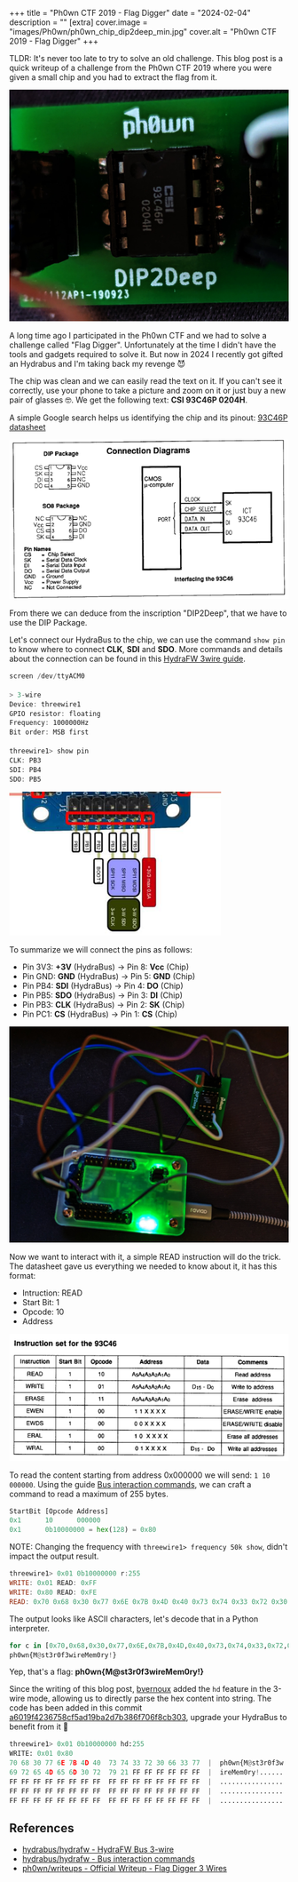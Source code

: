 +++
title = "Ph0wn CTF 2019 - Flag Digger"
date = "2024-02-04"
description = ""
[extra]
cover.image = "images/Ph0wn/ph0wn_chip_dip2deep_min.jpg"
cover.alt = "Ph0wn CTF 2019 - Flag Digger"
+++

TLDR: It's never too late to try to solve an old challenge. This blog post is a quick writeup of a challenge from the Ph0wn CTF 2019 where you were given a small chip and you had to extract the flag from it.

![](/images/Ph0wn/ph0wn_chip_dip2deep_min.jpg)

<!--more-->

A long time ago I participated in the Ph0wn CTF and we had to solve a challenge called "Flag Digger".
Unfortunately at the time I didn't have the tools and gadgets required to solve it.
But now in 2024 I recently got gifted an Hydrabus and I'm taking back my revenge 😈 

The chip was clean and we can easily read the text on it. If you can't see it correctly, use your phone to take a picture and zoom on it or just buy a new pair of glasses 🤓. We get the following text: **CSI 93C46P 0204H**.

A simple Google search helps us identifying the chip and its pinout: [93C46P datasheet](https://pdf1.alldatasheet.com/datasheet-pdf/view/1715855/ETC/93C46P.html)

![](/images/Ph0wn/datasheet-93C46P-pinout.png)

From there we can deduce from the inscription "DIP2Deep", that we have to use the DIP Package.

Let's connect our HydraBus to the chip, we can use the command `show pin` to know where to connect **CLK**, **SDI** and **SDO**. More commands and details about the connection can be found in this [HydraFW 3wire guide](https://github.com/hydrabus/hydrafw/wiki/HydraFW-3wire-guide).

```ps1
screen /dev/ttyACM0

> 3-wire
Device: threewire1
GPIO resistor: floating
Frequency: 1000000Hz
Bit order: MSB first

threewire1> show pin 
CLK: PB3
SDI: PB4
SDO: PB5
```

![](/images/Ph0wn/hydrabus-pinout.png)

To summarize we will connect the pins as follows:

* Pin 3V3: **+3V** (HydraBus)  -> Pin 8: **Vcc** (Chip)
* Pin GND: **GND** (HydraBus) -> Pin 5: **GND** (Chip)
* Pin PB4: **SDI** (HydraBus) -> Pin 4: **DO** (Chip)
* Pin PB5: **SDO** (HydraBus) -> Pin 3: **DI** (Chip)
* Pin PB3: **CLK** (HydraBus) -> Pin 2: **SK** (Chip)
* Pin PC1: **CS**  (HydraBus) -> Pin 1: **CS** (Chip)


![](/images/Ph0wn/ph0wn_solve_dip2deep_min.jpg)

Now we want to interact with it, a simple READ instruction will do the trick. The datasheet gave us everything we needed to know about it, it has this format:

* Intruction: READ
* Start Bit: 1
* Opcode: 10
* Address

![](/images/Ph0wn/datasheet-93C46P-read-instruction.png)

To read the content starting from address 0x000000 we will send: `1 10 000000`. Using the guide [Bus interaction commands](https://github.com/hydrabus/hydrafw/wiki/Bus-interaction-commands), we can craft a command to read a maximum of 255 bytes.    

```py
StartBit [Opcode Address]
0x1      10      000000
0x1      0b10000000 = hex(128) = 0x80
```

NOTE: Changing the frequency with `threewire1> frequency 50k show`, didn't impact the output result.

```ps1
threewire1> 0x01 0b10000000 r:255
WRITE: 0x01 READ: 0xFF
WRITE: 0x80 READ: 0xFE
READ: 0x70 0x68 0x30 0x77 0x6E 0x7B 0x4D 0x40 0x73 0x74 0x33 0x72 0x30 0x66 0x33 0x77 0x69 0x72 0x65 0x4D 0x65 0x6D 0x30 0x72 0x79 0x21 0xFF 0xFF 0xFF 0xFF 0xFF 0xFF 0xFF 0xFF 0xFF 0xFF 0xFF 0xFF 0xFF 0xFF 0xFF 0xFF 0xFF 0xFF 0xFF 0xFF 0xFF 0xFF 0xFF 0xFF 0xFF 0xFF 0xFF 0xFF 0xFF 0xFF 0xFF 0xFF 0xFF 0xFF 0xFF 0xFF 0xFF 0xFF 0xFF 0xFF 0xFF 0xFF 0xFF 0xFF 0xFF 0xFF 0xFF 0xFF 0xFF 0xFF 0xFF 0xFF 0xFF 0xFF 0xFF 0xFF 0xFF 0xFF 0xFF 0xFF 0xFF 0xFF 0xFF 0xFF 0xFF 0xFF 0xFF 0xFF 0xFF 0xFF 0xFF 0xFF 0xFF 0xFF 0xFF 0xFF 0xFF 0xFF 0xFF 0xFF 0xFF 0xFF 0xFF 0xFF 0xFF 0xFF 0xFF 0xFF 0xFF 0xFF 0xFF 0xFF 0xFF 0xFF 0xFF 0xFF 0xFF 0xFF 0xFF 0xFF 0xFF 0xFF 0x70 0x68 0x30 0x77 0x6E 0x7B 0x4D 0x40 0x73 0x74 0x33 0x72 0x30 0x66 0x33 0x77 0x69 0x72 0x65 0x4D 0x65 0x6D 0x30 0x72 0x79 0x21 0xFF 0xFF 0xFF 0xFF 0xFF 0xFF 0xFF 0xFF 0xFF 0xFF 0xFF 0xFF 0xFF 0xFF 0xFF 0xFF 0xFF 0xFF 0xFF 0xFF 0xFF 0xFF 0xFF 0xFF 0xFF 0xFF 0xFF 0xFF 0xFF 0xFF 0xFF 0xFF 0xFF 0xFF 0xFF 0xFF 0xFF 0xFF 0xFF 0xFF 0xFF 0xFF 0xFF 0xFF 0xFF 0xFF 0xFF 0xFF 0xFF 0xFF 0xFF 0xFF 0xFF 0xFF 0xFF 0xFF 0xFF 0xFF 0xFF 0xFF 0xFF 0xFF 0xFF 0xFF 0xFF 0xFF 0xFF 0xFF 0xFF 0xFF 0xFF 0xFF 0xFF 0xFF 0xFF 0xFF 0xFF 0xFF 0xFF 0xFF 0xFF 0xFF 0xFF 0xFF 0xFF 0xFF 0xFF 0xFF 0xFF 0xFF 0xFF 0xFF 0xFF 0xFF 0xFF 0xFF 0xFF 0xFF 0xFF 0xFF 0xFF
```

The output looks like ASCII characters, let's decode that in a Python interpreter.

```py
for c in [0x70,0x68,0x30,0x77,0x6E,0x7B,0x4D,0x40,0x73,0x74,0x33,0x72,0x30,0x66,0x33,0x77,0x69,0x72,0x65,0x4D,0x65,0x6D,0x30,0x72,0x79,0x21]: print(chr(c), end="")
ph0wn{M@st3r0f3wireMem0ry!}
```

Yep, that's a flag: **ph0wn{M@st3r0f3wireMem0ry!}**

Since the writing of this blog post, [bvernoux](https://twitter.com/bvernoux) added the `hd` feature in the 3-wire mode, allowing us to directly parse the hex content into string. The code has been added in this commit [a6019f4236758cf5ad19ba2d7b386f706f8cb303](https://github.com/hydrabus/hydrafw/commit/a6019f4236758cf5ad19ba2d7b386f706f8cb303), upgrade your HydraBus to benefit from it 🤩

```py
threewire1> 0x01 0b10000000 hd:255 
WRITE: 0x01 0x80 
70 68 30 77 6E 7B 4D 40  73 74 33 72 30 66 33 77  |  ph0wn{M@st3r0f3w 
69 72 65 4D 65 6D 30 72  79 21 FF FF FF FF FF FF  |  ireMem0ry!...... 
FF FF FF FF FF FF FF FF  FF FF FF FF FF FF FF FF  |  ................ 
FF FF FF FF FF FF FF FF  FF FF FF FF FF FF FF FF  |  ................ 
FF FF FF FF FF FF FF FF  FF FF FF FF FF FF FF FF  |  ................ 
```


## References

* [hydrabus/hydrafw - HydraFW Bus 3-wire](https://github.com/hydrabus/hydrafw/wiki/HydraFW-3wire-guide)
* [hydrabus/hydrafw - Bus interaction commands](https://github.com/hydrabus/hydrafw/wiki/Bus-interaction-commands)
* [ph0wn/writeups - Official Writeup - Flag Digger 3 Wires](https://github.com/ph0wn/writeups/blob/master/2019/hardware/flagdigger.md)